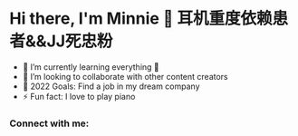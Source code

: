 
# Hi there, I'm Minnie 👋 耳机重度依赖患者&&JJ死忠粉


- 🌱 I’m currently learning everything 🤣
- 👯 I’m looking to collaborate with other content creators
- 🥅 2022 Goals: Find a job in my dream company
- ⚡ Fun fact: I love to play piano

### Connect with me:


